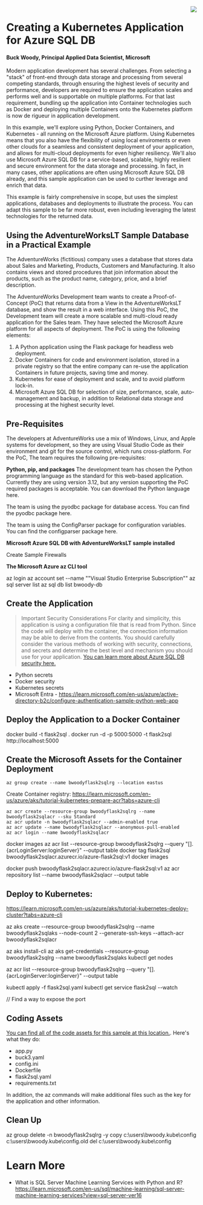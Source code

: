 
<img style="float: right;" src="https://raw.githubusercontent.com/microsoft/sqlworkshops/master/graphics/solutions-microsoft-logo-small.png">

# Creating a Kubernetes Application for Azure SQL DB

#### Buck Woody, Principal Applied Data Scientist, Microsoft 

Modern application development has several challenges. From selecting a "stack" of front-end through data storage and processing from several competing standards, through ensuring the highest levels of security and performance, developers are required to ensure the application scales and performs well and is supportable on multiple platforms. For that last requirement, bundling up the application into Container technologies such as Docker and deploying multiple Containers onto the Kubernetes platform is now de rigueur in application development.  

In this example, we'll explore using Python, Docker Containers, and Kubernetes - all running on the Microsoft Azure platform. Using Kubernetes means that you also have the flexibility of using local enviroments or even other clouds for a seamless and consistent deployment of your application, and allows for multi-cloud deployments for even higher resiliency. We'll also use Microsoft Azure SQL DB for a service-based, scalable, highly resilient and secure environment for the data storage and processing. In fact, in many cases, other applications are often using Microsoft Azure SQL DB already, and this sample application can be used to curther leverage and enrich that data.  

This example is fairly comprehensive in scope, but uses the simplest applications, databases and deployments to illustrate the process. You can adapt this sample to be far more robust, even including leveraging the latest technologies for the returned data. 

## Using the AdventureWorksLT Sample Database in a Practical Example

The AdventureWorks (fictitious) company uses a database that stores data about Sales and Marketing, Products, Customers and Manufacturing. It also contains views and stored procedures that join information about the products, such as the product name, category, price, and a brief description. 

The AdventureWorks Development team wants to create a Proof-of-Concept (PoC) that returns data from a View in the AdventureWorksLT database, and show the result in a web interface. Using this PoC, the Development team will create a more scalable snd multi-cloud ready application for the Sales team. They have selected the Microsoft Azure platform for all aspects of deployment. The PoC is using the following elements:

1.	A Python application using the Flask package for headless web deployment.
2.	Docker Containers for code and environment isolation, stored in a private registry so that the entire company can re-use the application Containers in future projects, saving time and money. 
3.	Kubernetes for ease of deployment and scale, and to avoid platform lock-in.
4.  Microsoft Azure SQL DB for selection of size, performance, scale, auto-management and backup, in addition to Relational data storage and processing at the highest security level.  

## Pre-Requisites
The developers at AdventureWorks use a mix of Windows, Linux, and Apple systems for development, so they are using Visual Studio Code as their environment and git for the source control, which runs cross-platform. 
For the PoC, The team requires the following pre-requisites:

**Python, pip, and packages**
The development team has chosen the Python programming language as the standard for this web-based application. Currently they are using version 3.12, but any version supporting the PoC required packages is acceptable.
You can download the Python language here.

The team is using the pyodbc package for database access.
You can find the pyodbc package here.

The team is using the ConfigParser package for configuration variables.
You can find the configparser package here.


**Microsoft Azure SQL DB with AdventureWorksLT sample installed**

Create
Sample
Firewalls


**The Microsoft Azure az CLI tool**

az login
az account set --name ""Visual Studio Enterprise Subscription""
az sql server list
az sql db list bwoody-db 
 
## Create the Application
 


> Important Security Considerations
For clarity and simplicity, this application is using a configuration file that is read from Python. Since the code will deploy with the container, the connection information may be able to derive from the contents. You should carefully consider the various methods of working with security, connections, and secrets and determine the best level and mechanism you should use for your application. [You can learn more about Azure SQL DB security here.](https://learn.microsoft.com/en-us/azure/security/fundamentals/database-security-checklist) 
- Python secrets
- Docker security
- Kubernetes secrets
- Microsoft Entra - https://learn.microsoft.com/en-us/azure/active-directory-b2c/configure-authentication-sample-python-web-app 

## Deploy the Application to a Docker Container
docker build -t flask2sql .
docker run -d -p 5000:5000 -t flask2sql
http://localhost:5000
 
## Create the Microsoft Assets for the Container Deployment

```
az group create --name bwoodyflask2sqlrg --location eastus
```
 
Create Container registry: 
https://learn.microsoft.com/en-us/azure/aks/tutorial-kubernetes-prepare-acr?tabs=azure-cli

```
az acr create --resource-group bwoodyflask2sqlrg --name bwoodyflask2sqlacr --sku Standard
az acr update -n bwoodyflask2sqlacr --admin-enabled true
az acr update --name bwoodyflask2sqlacr --anonymous-pull-enabled
az acr login --name bwoodyflask2sqlacr
```

docker images
az acr list --resource-group bwoodyflask2sqlrg --query "[].{acrLoginServer:loginServer}" --output table
docker tag flask2sql bwoodyflask2sqlacr.azurecr.io/azure-flask2sql:v1
docker images
 
docker push bwoodyflask2sqlacr.azurecr.io/azure-flask2sql:v1
az acr repository list --name bwoodyflask2sqlacr --output table
 
 
## Deploy to Kubernetes: 
https://learn.microsoft.com/en-us/azure/aks/tutorial-kubernetes-deploy-cluster?tabs=azure-cli
 
az aks create --resource-group bwoodyflask2sqlrg --name bwoodyflask2sqlaks --node-count 2 --generate-ssh-keys --attach-acr bwoodyflask2sqlacr
 
az aks install-cli
az aks get-credentials --resource-group bwoodyflask2sqlrg --name bwoodyflask2sqlaks
kubectl get nodes
 
az acr list --resource-group bwoodyflask2sqlrg --query "[].{acrLoginServer:loginServer}" --output table
 
kubectl apply -f flask2sql.yaml
kubectl get service flask2sql --watch
 
// Find a way to expose the port
 

## Coding Assets

[You can find all of the code assets for this sample at this location.](https://github.com/BuckWoody/PresentationsAndBlogs/tree/master/K8s2AzureSQL/code). Here's what they do:

- app.py
- buck3.yaml
- config.ini
- Dockerfile
- flask2sql.yaml
- requirements.txt

In addition, the az commands will make additional files such as the key for the application and other information.

## Clean Up
az group delete -n bwoodyflask2sqlrg -y
copy c:\users\bwoody\.kube\config c:\users\bwoody\.kube\config.old
del c:\users\bwoody\.kube\config
 
# Learn More
- What is SQL Server Machine Learning Services with Python and R? https://learn.microsoft.com/en-us/sql/machine-learning/sql-server-machine-learning-services?view=sql-server-ver16 
